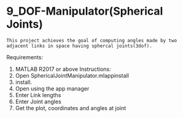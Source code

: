 # 9_DOF-Manipulator(Spherical Joints)
    This project achieves the goal of computing angles made by two adjacent links in space having sphercal joints(3dof).

Requirements:
1. MATLAB R2017 or above
Instructions:
1. Open SphericalJointManipulator.mlappinstall
2. install.
3. Open using the app manager
4. Enter Link lengths
5. Enter Joint angles
6. Get the plot, coordinates and angles at joint 
  
